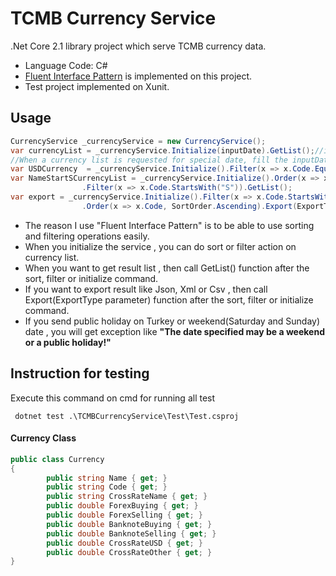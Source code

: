 # TCMB Currency Service
.Net Core 2.1 library project which serve TCMB currency data.  
  * Language Code: C#  
  * [Fluent Interface Pattern](https://en.wikipedia.org/wiki/Fluent_interface "Wikipedia") is implemented on this project.  
  * Test project implemented on Xunit.

## Usage

```c#
CurrencyService _currencyService = new CurrencyService();
var currencyList = _currencyService.Initialize(inputDate).GetList();//inputDate is optional. 
//When a currency list is requested for special date, fill the inputDate param
var USDCurrency  = _currencyService.Initialize().Filter(x => x.Code.Equals("USD")).GetFirst();
var NameStartSCurrencyList = _currencyService.Initialize().Order(x => x.Code, SortOrder.Descending)//result list
                .Filter(x => x.Code.StartsWith("S")).GetList();
var export = _currencyService.Initialize().Filter(x => x.Code.StartsWith("S"))//export xml, json or csv
                .Order(x => x.Code, SortOrder.Ascending).Export(ExportType.Xml);
```

  * The reason I use "Fluent Interface Pattern" is to be able to use sorting and filtering operations easily.  
  * When you initialize the service , you can do sort or filter action on currency list.  
  * When you want to get result list , then call GetList() function after the sort, filter or initialize command.  
  * If you want to export result like Json, Xml or Csv , then call Export(ExportType parameter) function after the sort, filter or initialize command.  
  * If you send public holiday on Turkey or weekend(Saturday and Sunday) date  , you will get exception like **"The date specified may be a weekend or a public holiday!"**  


## Instruction for testing
Execute this command on cmd for running all test
```
 dotnet test .\TCMBCurrencyService\Test\Test.csproj
```


#### Currency Class

```c#
public class Currency
{
        public string Name { get; }
        public string Code { get; }
        public string CrossRateName { get; }
        public double ForexBuying { get; }
        public double ForexSelling { get; }
        public double BanknoteBuying { get; }
        public double BanknoteSelling { get; }
        public double CrossRateUSD { get; }
        public double CrossRateOther { get; }
}
```
